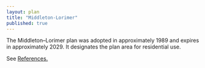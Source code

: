```yaml
---
layout: plan
title: "Middleton-Lorimer"
published: true
---
```


The Middleton–Lorimer plan was adopted in approximately 1989 and expires in approximately 2029. It designates the plan area for residential use.

See [References.](https://596acres.github.io/urbanreviewer/#map=15/40.7314/-73.9425&page=references.html)
